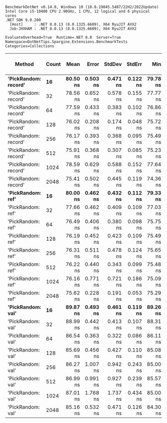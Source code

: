 ```

BenchmarkDotNet v0.14.0, Windows 10 (10.0.19045.5487/22H2/2022Update)
Intel Core i5-10400 CPU 2.90GHz, 1 CPU, 12 logical and 6 physical cores
.NET SDK 9.0.200
  [Host]     : .NET 8.0.13 (8.0.1325.6609), X64 RyuJIT AVX2
  Job-JHXHAM : .NET 8.0.13 (8.0.1325.6609), X64 RyuJIT AVX2

EvaluateOverhead=True  Runtime=.NET 8.0  Server=True  
Namespace=DotNetTips.Spargine.Extensions.BenchmarkTests  Categories=Collections  

```
| Method               | Count | Mean     | Error    | StdDev   | StdErr   | Min      | Q1       | Median   | Q3       | Max      | Op/s         | CI99.9% Margin | Iterations | Kurtosis | MValue | Skewness | Rank | LogicalGroup | Baseline | Completed Work Items | Lock Contentions | Exceptions | Code Size | Allocated |
|--------------------- |------ |---------:|---------:|---------:|---------:|---------:|---------:|---------:|---------:|---------:|-------------:|---------------:|-----------:|---------:|-------:|---------:|-----:|------------- |--------- |---------------------:|-----------------:|-----------:|----------:|----------:|
| **&#39;PickRandom: record&#39;** | **16**    | **80.50 ns** | **0.503 ns** | **0.471 ns** | **0.122 ns** | **79.78 ns** | **80.13 ns** | **80.59 ns** | **80.87 ns** | **81.07 ns** | **12,423,022.4** |       **7.439 ns** |      **15.00** |    **1.406** |  **2.000** |  **-0.2941** |    **1** | *****            | **No**       |                    **-** |                **-** |          **-** |     **568 B** |         **-** |
| &#39;PickRandom: record&#39; | 32    | 78.56 ns | 0.652 ns | 0.578 ns | 0.155 ns | 77.77 ns | 78.08 ns | 78.56 ns | 78.86 ns | 79.75 ns | 12,729,699.1 |       6.923 ns |      14.00 |    2.152 |  2.000 |   0.4172 |    1 | *            | No       |                    - |                - |          - |     568 B |         - |
| &#39;PickRandom: record&#39; | 64    | 77.59 ns | 0.433 ns | 0.383 ns | 0.102 ns | 76.86 ns | 77.32 ns | 77.62 ns | 77.87 ns | 78.26 ns | 12,887,579.3 |       6.949 ns |      14.00 |    2.098 |  2.000 |  -0.0850 |    1 | *            | No       |                    - |                - |          - |     568 B |         - |
| &#39;PickRandom: record&#39; | 128   | 76.02 ns | 0.208 ns | 0.174 ns | 0.048 ns | 75.72 ns | 75.93 ns | 76.03 ns | 76.08 ns | 76.36 ns | 13,153,824.6 |       6.476 ns |      13.00 |    2.330 |  2.000 |   0.1654 |    1 | *            | No       |                    - |                - |          - |     568 B |         - |
| &#39;PickRandom: record&#39; | 256   | 76.17 ns | 0.393 ns | 0.368 ns | 0.095 ns | 75.49 ns | 75.95 ns | 76.08 ns | 76.43 ns | 76.96 ns | 13,128,389.4 |       7.452 ns |      15.00 |    2.473 |  2.000 |   0.2361 |    1 | *            | No       |                    - |                - |          - |     568 B |         - |
| &#39;PickRandom: record&#39; | 512   | 75.91 ns | 0.368 ns | 0.307 ns | 0.085 ns | 75.23 ns | 75.69 ns | 75.97 ns | 76.16 ns | 76.27 ns | 13,173,383.4 |       6.457 ns |      13.00 |    2.374 |  2.000 |  -0.7303 |    1 | *            | No       |                    - |                - |          - |     568 B |         - |
| &#39;PickRandom: record&#39; | 1024  | 78.59 ns | 0.629 ns | 0.588 ns | 0.152 ns | 77.64 ns | 78.24 ns | 78.53 ns | 79.00 ns | 79.62 ns | 12,723,883.2 |       7.424 ns |      15.00 |    1.870 |  2.000 |   0.3276 |    1 | *            | No       |                    - |                - |          - |     568 B |         - |
| &#39;PickRandom: record&#39; | 2048  | 75.41 ns | 0.502 ns | 0.445 ns | 0.119 ns | 74.36 ns | 75.18 ns | 75.51 ns | 75.69 ns | 76.00 ns | 13,260,709.6 |       6.941 ns |      14.00 |    2.890 |  2.000 |  -0.8526 |    1 | *            | No       |                    - |                - |          - |     568 B |         - |
| **&#39;PickRandom: ref&#39;**    | **16**    | **80.00 ns** | **0.462 ns** | **0.432 ns** | **0.112 ns** | **79.33 ns** | **79.75 ns** | **79.86 ns** | **80.36 ns** | **80.78 ns** | **12,500,490.4** |       **7.444 ns** |      **15.00** |    **1.797** |  **2.000** |   **0.2956** |    **1** | *****            | **No**       |                    **-** |                **-** |          **-** |     **568 B** |         **-** |
| &#39;PickRandom: ref&#39;    | 32    | 77.66 ns | 0.462 ns | 0.409 ns | 0.109 ns | 77.03 ns | 77.42 ns | 77.62 ns | 77.78 ns | 78.43 ns | 12,876,073.6 |       6.945 ns |      14.00 |    2.200 |  2.000 |   0.4264 |    1 | *            | No       |                    - |                - |          - |     568 B |         - |
| &#39;PickRandom: ref&#39;    | 64    | 76.49 ns | 0.406 ns | 0.380 ns | 0.098 ns | 75.75 ns | 76.29 ns | 76.53 ns | 76.79 ns | 77.08 ns | 13,073,637.0 |       7.451 ns |      15.00 |    2.023 |  2.000 |  -0.1863 |    1 | *            | No       |                    - |                - |          - |     568 B |         - |
| &#39;PickRandom: ref&#39;    | 128   | 76.19 ns | 0.452 ns | 0.423 ns | 0.109 ns | 75.49 ns | 75.91 ns | 76.32 ns | 76.44 ns | 76.91 ns | 13,124,530.4 |       7.445 ns |      15.00 |    1.900 |  2.000 |  -0.2268 |    1 | *            | No       |                    - |                - |          - |     568 B |         - |
| &#39;PickRandom: ref&#39;    | 256   | 76.31 ns | 0.511 ns | 0.478 ns | 0.124 ns | 75.65 ns | 75.96 ns | 76.19 ns | 76.71 ns | 77.26 ns | 13,104,970.4 |       7.438 ns |      15.00 |    1.889 |  2.000 |   0.4396 |    1 | *            | No       |                    - |                - |          - |     568 B |         - |
| &#39;PickRandom: ref&#39;    | 512   | 76.22 ns | 0.440 ns | 0.343 ns | 0.099 ns | 75.48 ns | 76.12 ns | 76.20 ns | 76.30 ns | 76.92 ns | 13,120,758.3 |       5.950 ns |      12.00 |    3.396 |  2.000 |  -0.0613 |    1 | *            | No       |                    - |                - |          - |     568 B |         - |
| &#39;PickRandom: ref&#39;    | 1024  | 76.16 ns | 0.771 ns | 0.721 ns | 0.186 ns | 75.09 ns | 75.60 ns | 76.19 ns | 76.78 ns | 77.49 ns | 13,129,436.1 |       7.407 ns |      15.00 |    1.747 |  2.000 |   0.0906 |    1 | *            | No       |                    - |                - |          - |     568 B |         - |
| &#39;PickRandom: ref&#39;    | 2048  | 75.62 ns | 0.228 ns | 0.191 ns | 0.053 ns | 75.29 ns | 75.47 ns | 75.63 ns | 75.73 ns | 75.98 ns | 13,224,505.5 |       6.474 ns |      13.00 |    1.966 |  2.000 |   0.1743 |    1 | *            | No       |                    - |                - |          - |     568 B |         - |
| **&#39;PickRandom: val&#39;**    | **16**    | **89.87 ns** | **0.493 ns** | **0.461 ns** | **0.119 ns** | **89.26 ns** | **89.55 ns** | **89.84 ns** | **90.11 ns** | **90.72 ns** | **11,127,321.2** |       **7.440 ns** |      **15.00** |    **1.835** |  **2.000** |   **0.4555** |    **2** | *****            | **No**       |                    **-** |                **-** |          **-** |     **615 B** |         **-** |
| &#39;PickRandom: val&#39;    | 32    | 88.99 ns | 0.442 ns | 0.413 ns | 0.107 ns | 88.31 ns | 88.67 ns | 88.95 ns | 89.33 ns | 89.75 ns | 11,237,180.4 |       7.447 ns |      15.00 |    1.733 |  2.000 |   0.1649 |    2 | *            | No       |                    - |                - |          - |     615 B |         - |
| &#39;PickRandom: val&#39;    | 64    | 86.54 ns | 0.363 ns | 0.322 ns | 0.086 ns | 86.11 ns | 86.29 ns | 86.51 ns | 86.63 ns | 87.16 ns | 11,555,558.2 |       6.957 ns |      14.00 |    2.134 |  2.000 |   0.5509 |    2 | *            | No       |                    - |                - |          - |     615 B |         - |
| &#39;PickRandom: val&#39;    | 128   | 85.69 ns | 0.456 ns | 0.427 ns | 0.110 ns | 85.08 ns | 85.44 ns | 85.63 ns | 85.89 ns | 86.51 ns | 11,669,396.3 |       7.445 ns |      15.00 |    2.041 |  2.000 |   0.5511 |    2 | *            | No       |                    - |                - |          - |     615 B |         - |
| &#39;PickRandom: val&#39;    | 256   | 86.27 ns | 1.007 ns | 0.942 ns | 0.243 ns | 85.00 ns | 85.34 ns | 86.31 ns | 87.15 ns | 87.48 ns | 11,592,082.2 |       7.378 ns |      15.00 |    1.231 |  2.000 |  -0.0840 |    2 | *            | No       |                    - |                - |          - |     615 B |         - |
| &#39;PickRandom: val&#39;    | 512   | 86.99 ns | 0.991 ns | 0.927 ns | 0.239 ns | 85.57 ns | 86.39 ns | 86.64 ns | 87.94 ns | 88.39 ns | 11,495,326.4 |       7.380 ns |      15.00 |    1.542 |  2.000 |   0.2725 |    2 | *            | No       |                    - |                - |          - |     615 B |         - |
| &#39;PickRandom: val&#39;    | 1024  | 87.01 ns | 1.768 ns | 1.737 ns | 0.434 ns | 85.00 ns | 85.29 ns | 87.11 ns | 88.52 ns | 89.34 ns | 11,493,106.7 |       7.783 ns |      16.00 |    1.027 |  2.000 |   0.0325 |    2 | *            | No       |                    - |                - |          - |     615 B |         - |
| &#39;PickRandom: val&#39;    | 2048  | 85.16 ns | 0.532 ns | 0.471 ns | 0.126 ns | 84.30 ns | 84.88 ns | 85.24 ns | 85.45 ns | 86.04 ns | 11,742,404.0 |       6.937 ns |      14.00 |    2.144 |  2.000 |  -0.0844 |    2 | *            | No       |                    - |                - |          - |     615 B |         - |
